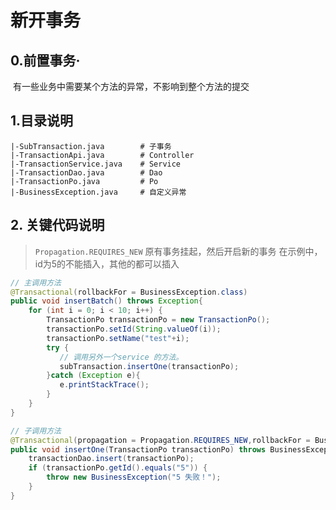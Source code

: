 # 新开事务

## 0.前置事务·	

​		有一些业务中需要某个方法的异常，不影响到整个方法的提交


## 1.目录说明

```shell
|-SubTransaction.java        # 子事务
|-TransactionApi.java        # Controller
|-TransactionService.java    # Service
|-TransactionDao.java        # Dao
|-TransactionPo.java         # Po
|-BusinessException.java     # 自定义异常
```

## 2. 关键代码说明

> `Propagation.REQUIRES_NEW` 原有事务挂起，然后开启新的事务 
> 在示例中，id为5的不能插入，其他的都可以插入

```java
// 主调用方法
@Transactional(rollbackFor = BusinessException.class)
public void insertBatch() throws Exception{
    for (int i = 0; i < 10; i++) {
        TransactionPo transactionPo = new TransactionPo();
        transactionPo.setId(String.valueOf(i));
        transactionPo.setName("test"+i);
        try {
           // 调用另外一个service 的方法。
           subTransaction.insertOne(transactionPo);
        }catch (Exception e){
           e.printStackTrace();
        }
    }
}
```

```java
// 子调用方法
@Transactional(propagation = Propagation.REQUIRES_NEW,rollbackFor = BusinessException.class)
public void insertOne(TransactionPo transactionPo) throws BusinessException {
    transactionDao.insert(transactionPo);
    if (transactionPo.getId().equals("5")) {
        throw new BusinessException("5 失败！");
    }
}
```

